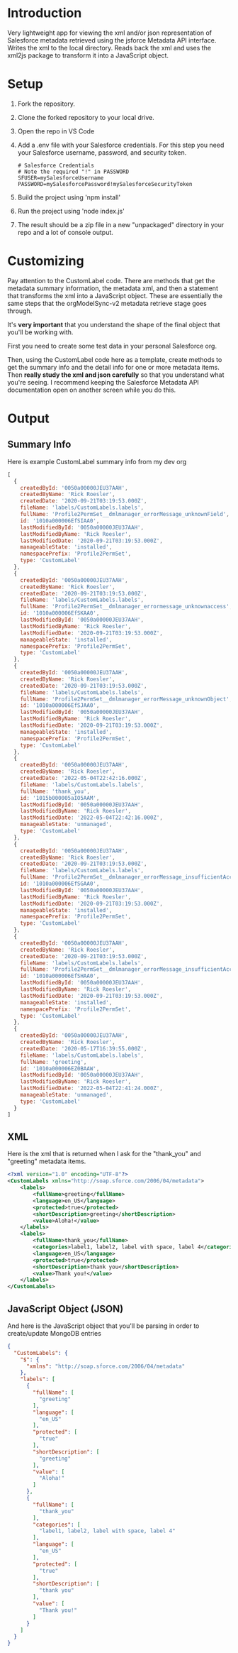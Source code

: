 # Introduction

Very lightweight app for viewing the xml and/or json representation of Salesforce metadata retrieved using the jsforce Metadata API interface. Writes the xml to the local directory. Reads back the xml and uses the xml2js package to transform it into a JavaScript object.

# Setup

1. Fork the repository.

2. Clone the forked repository to your local drive.

3. Open the repo in VS Code

4. Add a .env file with your Salesforce credentials. For this step you need your Salesforce username, password, and security token.

	```dotenv
	# Salesforce Credentials
	# Note the required "!" in PASSWORD
	SFUSER=mySalesforceUsername
	PASSWORD=mySalesforcePassword!mySalesforceSecurityToken
	```
5. Build the project using 'npm install'

6. Run the project using 'node index.js'

7. The result should be a zip file in a new "unpackaged" directory in your repo and a lot of console output.

# Customizing

Pay attention to the CustomLabel code. There are methods that get the metadata summary information, the metadata xml, and then a statement that transforms the xml into a JavaScript object. These are essentially the same steps that the orgModelSync-v2 metadata retrieve stage goes through.

It's **very important** that you understand the shape of the final object that you'll be working with.

First you need to create some test data in your personal Salesforce org. 

Then, using the CustomLabel code here as a template, create methods to get the summary info and the detail info for one or more metadata items. Then **really study the xml and json carefully** so that you understand what you're seeing. I recommend keeping the Salesforce Metadata API documentation open on another screen while you do this.

# Output

## Summary Info

Here is example CustomLabel summary info from my dev org

```javascript
[
  {
    createdById: '0050a00000JEU37AAH',
    createdByName: 'Rick Roesler',
    createdDate: '2020-09-21T03:19:53.000Z',
    fileName: 'labels/CustomLabels.labels',
    fullName: 'Profile2PermSet__dmlmanager_errorMessage_unknownField',
    id: '1010a000006EfSIAA0',
    lastModifiedById: '0050a00000JEU37AAH',
    lastModifiedByName: 'Rick Roesler',
    lastModifiedDate: '2020-09-21T03:19:53.000Z',
    manageableState: 'installed',
    namespacePrefix: 'Profile2PermSet',
    type: 'CustomLabel'
  },
  {
    createdById: '0050a00000JEU37AAH',
    createdByName: 'Rick Roesler',
    createdDate: '2020-09-21T03:19:53.000Z',
    fileName: 'labels/CustomLabels.labels',
    fullName: 'Profile2PermSet__dmlmanager_errormessage_unknownaccess',
    id: '1010a000006EfSKAA0',
    lastModifiedById: '0050a00000JEU37AAH',
    lastModifiedByName: 'Rick Roesler',
    lastModifiedDate: '2020-09-21T03:19:53.000Z',
    manageableState: 'installed',
    namespacePrefix: 'Profile2PermSet',
    type: 'CustomLabel'
  },
  {
    createdById: '0050a00000JEU37AAH',
    createdByName: 'Rick Roesler',
    createdDate: '2020-09-21T03:19:53.000Z',
    fileName: 'labels/CustomLabels.labels',
    fullName: 'Profile2PermSet__dmlmanager_errorMessage_unknownObject',
    id: '1010a000006EfSJAA0',
    lastModifiedById: '0050a00000JEU37AAH',
    lastModifiedByName: 'Rick Roesler',
    lastModifiedDate: '2020-09-21T03:19:53.000Z',
    manageableState: 'installed',
    namespacePrefix: 'Profile2PermSet',
    type: 'CustomLabel'
  },
  {
    createdById: '0050a00000JEU37AAH',
    createdByName: 'Rick Roesler',
    createdDate: '2022-05-04T22:42:16.000Z',
    fileName: 'labels/CustomLabels.labels',
    fullName: 'thank_you',
    id: '1015b000005aIO5AAM',
    lastModifiedById: '0050a00000JEU37AAH',
    lastModifiedByName: 'Rick Roesler',
    lastModifiedDate: '2022-05-04T22:42:16.000Z',
    manageableState: 'unmanaged',
    type: 'CustomLabel'
  },
  {
    createdById: '0050a00000JEU37AAH',
    createdByName: 'Rick Roesler',
    createdDate: '2020-09-21T03:19:53.000Z',
    fileName: 'labels/CustomLabels.labels',
    fullName: 'Profile2PermSet__dmlmanager_errorMessage_insufficientAccessField',
    id: '1010a000006EfSGAA0',
    lastModifiedById: '0050a00000JEU37AAH',
    lastModifiedByName: 'Rick Roesler',
    lastModifiedDate: '2020-09-21T03:19:53.000Z',
    manageableState: 'installed',
    namespacePrefix: 'Profile2PermSet',
    type: 'CustomLabel'
  },
  {
    createdById: '0050a00000JEU37AAH',
    createdByName: 'Rick Roesler',
    createdDate: '2020-09-21T03:19:53.000Z',
    fileName: 'labels/CustomLabels.labels',
    fullName: 'Profile2PermSet__dmlmanager_errorMessage_insufficientAccessObject',
    id: '1010a000006EfSHAA0',
    lastModifiedById: '0050a00000JEU37AAH',
    lastModifiedByName: 'Rick Roesler',
    lastModifiedDate: '2020-09-21T03:19:53.000Z',
    manageableState: 'installed',
    namespacePrefix: 'Profile2PermSet',
    type: 'CustomLabel'
  },
  {
    createdById: '0050a00000JEU37AAH',
    createdByName: 'Rick Roesler',
    createdDate: '2020-05-17T16:39:55.000Z',
    fileName: 'labels/CustomLabels.labels',
    fullName: 'greeting',
    id: '1010a000006EZ0BAAW',
    lastModifiedById: '0050a00000JEU37AAH',
    lastModifiedByName: 'Rick Roesler',
    lastModifiedDate: '2022-05-04T22:41:24.000Z',
    manageableState: 'unmanaged',
    type: 'CustomLabel'
  }
]
```

## XML

Here is the xml that is returned when I ask for the "thank_you" and "greeting" metadata items.

```xml
<?xml version="1.0" encoding="UTF-8"?>
<CustomLabels xmlns="http://soap.sforce.com/2006/04/metadata">
    <labels>
        <fullName>greeting</fullName>
        <language>en_US</language>
        <protected>true</protected>
        <shortDescription>greeting</shortDescription>
        <value>Aloha!</value>
    </labels>
    <labels>
        <fullName>thank_you</fullName>
        <categories>label1, label2, label with space, label 4</categories>
        <language>en_US</language>
        <protected>true</protected>
        <shortDescription>thank you</shortDescription>
        <value>Thank you!</value>
    </labels>
</CustomLabels>
```

## JavaScript Object (JSON)

And here is the JavaScript object that you'll be parsing in order to create/update MongoDB entries

```json
{
  "CustomLabels": {
    "$": {
      "xmlns": "http://soap.sforce.com/2006/04/metadata"
    },
    "labels": [
      {
        "fullName": [
          "greeting"
        ],
        "language": [
          "en_US"
        ],
        "protected": [
          "true"
        ],
        "shortDescription": [
          "greeting"
        ],
        "value": [
          "Aloha!"
        ]
      },
      {
        "fullName": [
          "thank_you"
        ],
        "categories": [
          "label1, label2, label with space, label 4"
        ],
        "language": [
          "en_US"
        ],
        "protected": [
          "true"
        ],
        "shortDescription": [
          "thank you"
        ],
        "value": [
          "Thank you!"
        ]
      }
    ]
  }
}
```
